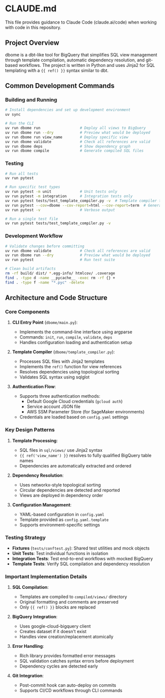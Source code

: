 # CLAUDE.md

This file provides guidance to Claude Code (claude.ai/code) when working with code in this repository.

## Project Overview

dbome is a dbt-like tool for BigQuery that simplifies SQL view management through template compilation, automatic dependency resolution, and git-based workflows. The project is written in Python and uses Jinja2 for SQL templating with a `{{ ref() }}` syntax similar to dbt.

## Common Development Commands

### Building and Running
```bash
# Install dependencies and set up development environment
uv sync

# Run the CLI
uv run dbome run                  # Deploy all views to BigQuery
uv run dbome run --dry            # Preview what would be deployed
uv run dbome run view_name        # Deploy specific view
uv run dbome validate             # Check all references are valid
uv run dbome deps                 # Show dependency graph
uv run dbome compile              # Generate compiled SQL files
```

### Testing
```bash
# Run all tests
uv run pytest

# Run specific test types
uv run pytest -m unit             # Unit tests only
uv run pytest -m integration      # Integration tests only
uv run pytest tests/test_template_compiler.py -v  # Template compiler tests
uv run pytest --cov=dbome --cov-report=html --cov-report=term  # Generate coverage report
uv run pytest -v                  # Verbose output

# Run a single test file
uv run pytest tests/test_template_compiler.py -v
```

### Development Workflow
```bash
# Validate changes before committing
uv run dbome validate             # Check all references are valid
uv run dbome run --dry            # Preview what would be deployed
uv run pytest                     # Run test suite

# Clean build artifacts
rm -rf build/ dist/ *.egg-info/ htmlcov/ .coverage
find . -type d -name __pycache__ -exec rm -rf {} +
find . -type f -name "*.pyc" -delete
```

## Architecture and Code Structure

### Core Components

1. **CLI Entry Point** (`dbome/main.py`): 
   - Implements the command-line interface using argparse
   - Commands: `init`, `run`, `compile`, `validate`, `deps`
   - Handles configuration loading and authentication setup

2. **Template Compiler** (`dbome/template_compiler.py`):
   - Processes SQL files with Jinja2 templates
   - Implements the `ref()` function for view references
   - Resolves dependencies using topological sorting
   - Validates SQL syntax using sqlglot

3. **Authentication Flow**:
   - Supports three authentication methods:
     - Default Google Cloud credentials (`gcloud auth`)
     - Service account JSON file
     - AWS SSM Parameter Store (for SageMaker environments)
   - Credentials are loaded based on `config.yaml` settings

### Key Design Patterns

1. **Template Processing**:
   - SQL files in `sql/views/` use Jinja2 syntax
   - `{{ ref('view_name') }}` resolves to fully qualified BigQuery table names
   - Dependencies are automatically extracted and ordered

2. **Dependency Resolution**:
   - Uses networkx-style topological sorting
   - Circular dependencies are detected and reported
   - Views are deployed in dependency order

3. **Configuration Management**:
   - YAML-based configuration in `config.yaml`
   - Template provided as `config.yaml.template`
   - Supports environment-specific settings

### Testing Strategy

- **Fixtures** (`tests/conftest.py`): Shared test utilities and mock objects
- **Unit Tests**: Test individual functions in isolation
- **Integration Tests**: Test end-to-end workflows with mocked BigQuery
- **Template Tests**: Verify SQL compilation and dependency resolution

### Important Implementation Details

1. **SQL Compilation**: 
   - Templates are compiled to `compiled/views/` directory
   - Original formatting and comments are preserved
   - Only `{{ ref() }}` blocks are replaced

2. **BigQuery Integration**:
   - Uses google-cloud-bigquery client
   - Creates dataset if it doesn't exist
   - Handles view creation/replacement atomically

3. **Error Handling**:
   - Rich library provides formatted error messages
   - SQL validation catches syntax errors before deployment
   - Dependency cycles are detected early

4. **Git Integration**:
   - Post-commit hook can auto-deploy on commits
   - Supports CI/CD workflows through CLI commands